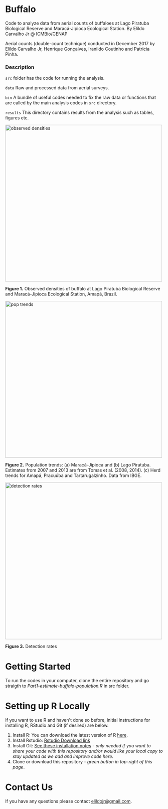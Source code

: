 # Buffalo

Code to analyze data from aerial counts of buffaloes at Lago Piratuba Biological Reserve and Maracá-Jipioca Ecological Station.
By Elildo Carvalho Jr @ ICMBio/CENAP

Aerial counts (double-count technique) conducted in December 2017 by Elildo Carvalho Jr, Henrique Gonçalves, Iranildo Coutinho and Patricia Pinha.

### Description
```src``` folder has the code for running the analysis.

```data``` Raw and processed data from aerial surveys. 

```bin``` A bundle of useful codes needed to fix the raw data or functions that are called by the main analysis codes in ```src``` directory.

```results``` This directory contains results from the analysis such as tables, figures etc. 



<img src="results/Fig3.jpg" title="observed densities" width="500">

**Figure 1.** Observed densities of buffalo at Lago Piratuba Biological Reserve and Maracá-Jipioca Ecological Station, Amapá, Brazil.


<img src="results/Fig2.jpg" title="pop trends" width="500">

**Figure 2.** Population trends: (a) Maracá-Jipioca and (b) Lago Piratuba. Estimates from 2007 and 2013 are from Tomas et al. (2008, 2014). (c) Herd trends for Amapá, Pracuúba and Tartarugalzinho. Data from IBGE.



<img src="results/detection.jpg" title="detection rates" width="500">

**Figure 3.** Detection rates


# Getting Started 
To run the codes in your computer, clone the entire repository and go straigth to *Part1-estimate-buffalo-population.R* in src folder.

# Setting up R Locally
If you want to use R and haven't done so before, initial instructions for installing R, RStudio and Git (if desired) are below.
1. Install R: You can download the latest version of R [here](https://cran.rstudio.com).
2. Install Rstudio: [Rstudio Download link](https://www.rstudio.com/products/rstudio/download/)
3. Install Git: [See these installation notes](https://support.rstudio.com/hc/en-us/articles/200532077-Version-Control-with-Git-and-SVN) -  _only needed if you want to share your code with this repository and/or would like your local copy to stay updated as we add and improve code here_.
4. Clone or download this repository - _green button in top-right of this page_.

# Contact Us
If you have any questions please contact <elildojr@gmail.com>.
